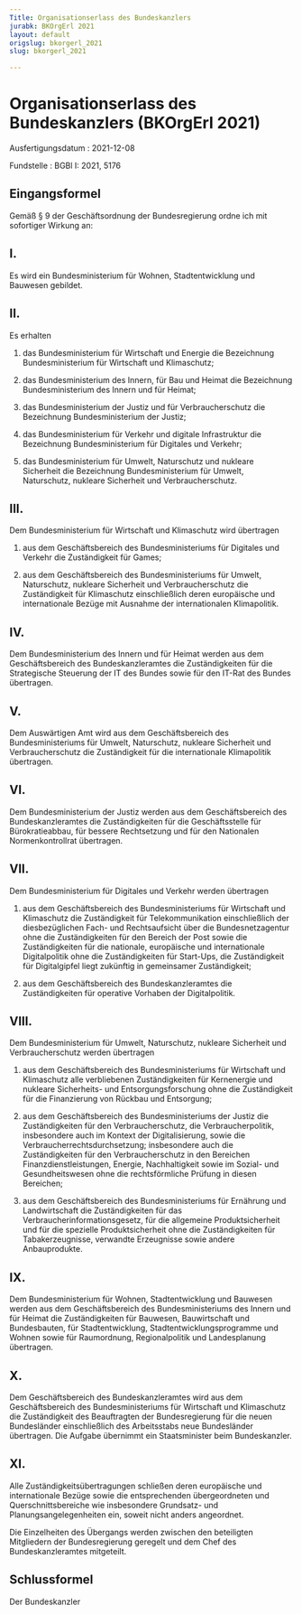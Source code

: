 ```yaml
---
Title: Organisationserlass des Bundeskanzlers
jurabk: BKOrgErl 2021
layout: default
origslug: bkorgerl_2021
slug: bkorgerl_2021

---
```


# Organisationserlass des Bundeskanzlers (BKOrgErl 2021)

Ausfertigungsdatum
:   2021-12-08

Fundstelle
:   BGBl I: 2021, 5176


## Eingangsformel

Gemäß § 9 der Geschäftsordnung der Bundesregierung ordne ich mit
sofortiger Wirkung an:


## I.

Es wird ein Bundesministerium für Wohnen, Stadtentwicklung und
Bauwesen gebildet.


## II.

Es erhalten

1.  das Bundesministerium für Wirtschaft und Energie die Bezeichnung
    Bundesministerium für Wirtschaft und Klimaschutz;


2.  das Bundesministerium des Innern, für Bau und Heimat die Bezeichnung
    Bundesministerium des Innern und für Heimat;


3.  das Bundesministerium der Justiz und für Verbraucherschutz die
    Bezeichnung Bundesministerium der Justiz;


4.  das Bundesministerium für Verkehr und digitale Infrastruktur die
    Bezeichnung Bundesministerium für Digitales und Verkehr;


5.  das Bundesministerium für Umwelt, Naturschutz und nukleare Sicherheit
    die Bezeichnung Bundesministerium für Umwelt, Naturschutz, nukleare
    Sicherheit und Verbraucherschutz.





## III.

Dem Bundesministerium für Wirtschaft und Klimaschutz wird übertragen

1.  aus dem Geschäftsbereich des Bundesministeriums für Digitales und
    Verkehr die Zuständigkeit für Games;


2.  aus dem Geschäftsbereich des Bundesministeriums für Umwelt,
    Naturschutz, nukleare Sicherheit und Verbraucherschutz die
    Zuständigkeit für Klimaschutz einschließlich deren europäische und
    internationale Bezüge mit Ausnahme der internationalen Klimapolitik.





## IV.

Dem Bundesministerium des Innern und für Heimat werden aus dem
Geschäftsbereich des Bundeskanzleramtes die Zuständigkeiten für die
Strategische Steuerung der IT des Bundes sowie für den IT-Rat des
Bundes übertragen.


## V.

Dem Auswärtigen Amt wird aus dem Geschäftsbereich des
Bundesministeriums für Umwelt, Naturschutz, nukleare Sicherheit und
Verbraucherschutz die Zuständigkeit für die internationale
Klimapolitik übertragen.


## VI.

Dem Bundesministerium der Justiz werden aus dem Geschäftsbereich des
Bundeskanzleramtes die Zuständigkeiten für die Geschäftsstelle für
Bürokratieabbau, für bessere Rechtsetzung und für den Nationalen
Normenkontrollrat übertragen.


## VII.

Dem Bundesministerium für Digitales und Verkehr werden übertragen

1.  aus dem Geschäftsbereich des Bundesministeriums für Wirtschaft und
    Klimaschutz die Zuständigkeit für Telekommunikation einschließlich der
    diesbezüglichen Fach- und Rechtsaufsicht über die Bundesnetzagentur
    ohne die Zuständigkeiten für den Bereich der Post sowie die
    Zuständigkeiten für die nationale, europäische und internationale
    Digitalpolitik ohne die Zuständigkeiten für Start-Ups, die
    Zuständigkeit für Digitalgipfel liegt zukünftig in gemeinsamer
    Zuständigkeit;


2.  aus dem Geschäftsbereich des Bundeskanzleramtes die Zuständigkeiten
    für operative Vorhaben der Digitalpolitik.





## VIII.

Dem Bundesministerium für Umwelt, Naturschutz, nukleare Sicherheit und
Verbraucherschutz werden übertragen

1.  aus dem Geschäftsbereich des Bundesministeriums für Wirtschaft und
    Klimaschutz alle verbliebenen Zuständigkeiten für Kernenergie und
    nukleare Sicherheits- und Entsorgungsforschung ohne die Zuständigkeit
    für die Finanzierung von Rückbau und Entsorgung;


2.  aus dem Geschäftsbereich des Bundesministeriums der Justiz die
    Zuständigkeiten für den Verbraucherschutz, die Verbraucherpolitik,
    insbesondere auch im Kontext der Digitalisierung, sowie die
    Verbraucherrechtsdurchsetzung; insbesondere auch die Zuständigkeiten
    für den Verbraucherschutz in den Bereichen Finanzdienstleistungen,
    Energie, Nachhaltigkeit sowie im Sozial- und Gesundheitswesen ohne die
    rechtsförmliche Prüfung in diesen Bereichen;


3.  aus dem Geschäftsbereich des Bundesministeriums für Ernährung und
    Landwirtschaft die Zuständigkeiten für das
    Verbraucherinformationsgesetz, für die allgemeine Produktsicherheit
    und für die spezielle Produktsicherheit ohne die Zuständigkeiten für
    Tabakerzeugnisse, verwandte Erzeugnisse sowie andere Anbauprodukte.





## IX.

Dem Bundesministerium für Wohnen, Stadtentwicklung und Bauwesen werden
aus dem Geschäftsbereich des Bundesministeriums des Innern und für
Heimat die Zuständigkeiten für Bauwesen, Bauwirtschaft und
Bundesbauten, für Stadtentwicklung, Stadtentwicklungsprogramme und
Wohnen sowie für Raumordnung, Regionalpolitik und Landesplanung
übertragen.


## X.

Dem Geschäftsbereich des Bundeskanzleramtes wird aus dem
Geschäftsbereich des Bundesministeriums für Wirtschaft und Klimaschutz
die Zuständigkeit des Beauftragten der Bundesregierung für die neuen
Bundesländer einschließlich des Arbeitsstabs neue Bundesländer
übertragen. Die Aufgabe übernimmt ein Staatsminister beim
Bundeskanzler.


## XI.

Alle Zuständigkeitsübertragungen schließen deren europäische und
internationale Bezüge sowie die entsprechenden übergeordneten und
Querschnittsbereiche wie insbesondere Grundsatz- und
Planungsangelegenheiten ein, soweit nicht anders angeordnet.

Die Einzelheiten des Übergangs werden zwischen den beteiligten
Mitgliedern der Bundesregierung geregelt und dem Chef des
Bundeskanzleramtes mitgeteilt.


## Schlussformel

Der Bundeskanzler

